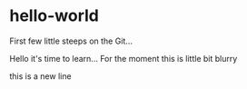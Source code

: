 # hello-world
First few little steeps on the Git...

Hello it's time to learn... 
For the moment this is little bit blurry

this is a new line
